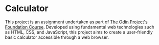 # Calculator

This project is an assignment undertaken as part of [The Odin Project's Foundation Course](https://www.theodinproject.com/lessons/foundations-calculator). Developed using fundamental web technologies such as HTML, CSS, and JavaScript, this project aims to create a user-friendly basic calculator accessible through a web browser.